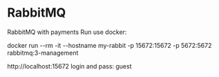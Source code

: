 # RabbitMQ
RabbitMQ with payments
Run use docker:

docker run --rm -it --hostname my-rabbit -p 15672:15672 -p 5672:5672 rabbitmq:3-management

http://localhost:15672 login and pass: guest
